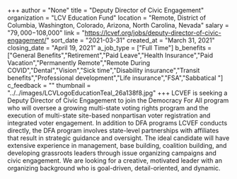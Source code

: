 +++
author = "None"
title = "Deputy Director of Civic Engagement"
organization = "LCV Education Fund"
location = "Remote, District of Columbia, Washington, Colorado, Arizona, North Carolina, Nevada"
salary = "$79,000-$108,000"
link = "https://lcvef.org/jobs/deputy-director-of-civic-engagement/"
sort_date = "2021-03-31"
created_at = "March 31, 2021"
closing_date = "April 19, 2021"
a_job_type = ["Full Time"]
b_benefits = ["General Benefits","Retirement","Paid Leave","Health Insurance","Paid Vacation","Permanently Remote","Remote During COVID","Dental","Vision","Sick time","Disability insurance","Transit benefits","Professional development","Life insurance","FSA","Sabbatical "]
c_feedback = ""
thumbnail = "../../images/LCVLogoEducationTeal_26a138f8.jpg"
+++
LCVEF is seeking a Deputy Director of Civic Engagement to join the Democracy For All program who will oversee a growing multi-state voting rights program and the execution of multi-state site-based nonpartisan voter registration and integrated voter engagement. In addition to DFA programs LCVEF conducts directly, the DFA program involves state-level partnerships with affiliates that result in strategic guidance and oversight. The ideal candidate will have extensive experience in management, base building, coalition building, and developing grassroots leaders through issue organizing campaigns and civic engagement. We are looking for a creative, motivated leader with an organizing background who is goal-driven, detail-oriented, and dynamic.